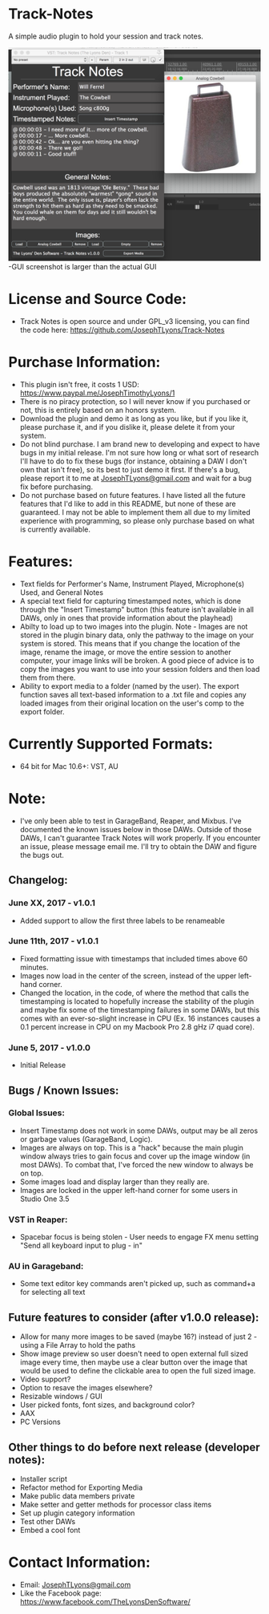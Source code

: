 # Track-Notes
A simple audio plugin to hold your session and track notes.

![alt tag](https://github.com/JosephTLyons/Track-Notes/blob/master/Images/Track%20Notes%20GUI.png?raw=true)
-GUI screenshot is larger than the actual GUI

# License and Source Code:
* Track Notes is open source and under GPL_v3 licensing, you can find the code here: https://github.com/JosephTLyons/Track-Notes

# Purchase Information:
* This plugin isn't free, it costs 1 USD: https://www.paypal.me/JosephTimothyLyons/1
* There is no piracy protection, so I will never know if you purchased or not, this is entirely based on an honors system.
* Download the plugin and demo it as long as you like, but if you like it, please purchase it, and if you dislike it, please delete it from your system.
* Do not blind purchase.  I am brand new to developing and expect to have bugs in my initial release.  I'm not sure how long or what sort of research I'll have to do to fix these bugs (for instance, obtaining a DAW I don't own that isn't free), so its best to just demo it first.  If there's a bug, please report it to me at JosephTLyons@gmail.com and wait for a bug fix before purchasing.
* Do not purchase based on future features.  I have listed all the future features that I'd like to add in this README, but none of these are guaranteed.  I may not be able to implement them all due to my limited experience with programming, so please only purchase based on what is currently available.

# Features:
* Text fields for Performer's Name, Instrument Played, Microphone(s) Used, and General Notes
* A special text field for capturing timestamped notes, which is done through the "Insert Timestamp" button (this feature isn't available in all DAWs, only in ones that provide information about the playhead)
* Abilty to load up to two images into the plugin.  Note - Images are not stored in the plugin binary data, only the pathway to the image on your system is stored.  This means that if you change the location of the image, rename the image, or move the entire session to another computer, your image links will be broken.  A good piece of advice is to copy the images you want to use into your session folders and then load them from there.
* Ability to export media to a folder (named by the user).  The export function saves all text-based information to a .txt file and copies any loaded images from their original location on the user's comp to the export folder.

# Currently Supported Formats:
* 64 bit for Mac 10.6+: VST, AU

# Note:
* I've only been able to test in GarageBand, Reaper, and Mixbus.  I've documented the known issues below in those DAWs.  Outside of those DAWs, I can't guarantee Track Notes will work properly.  If you encounter an issue, please message email me.  I'll try to obtain the DAW and figure the bugs out.

## Changelog:
### June XX, 2017 - v1.0.1
* Added support to allow the first three labels to be renameable

### June 11th, 2017 - v1.0.1
* Fixed formatting issue with timestamps that included times above 60 minutes.
* Images now load in the center of the screen, instead of the upper left-hand corner.
* Changed the location, in the code, of where the method that calls the timestamping is located to hopefully increase the stability of the plugin and maybe fix some of the timestamping failures in some DAWs, but this comes with an ever-so-slight increase in CPU (Ex. 16 instances causes a 0.1 percent increase in CPU on my Macbook Pro 2.8 gHz i7 quad core).

### June 5, 2017 - v1.0.0
* Initial Release

## Bugs / Known Issues:
### Global Issues:
* Insert Timestamp does not work in some DAWs, output may be all zeros or garbage values (GarageBand, Logic).
* Images are always on top.  This is a "hack" because the main plugin window always tries to gain focus and cover up the image window (in most DAWs).  To combat that, I've forced the new window to always be on top.
* Some images load and display larger than they really are.
* Images are locked in the upper left-hand corner for some users in Studio One 3.5

### VST in Reaper:
* Spacebar focus is being stolen - User needs to engage FX menu setting "Send all keyboard input to plug - in"

### AU in Garageband:
* Some text editor key commands aren't picked up, such as command+a for selecting all text

## Future features to consider (after v1.0.0 release):
* Allow for many more images to be saved (maybe 16?) instead of just 2 - using a File Array to hold the paths
* Show image preview so user doesn't need to open external full sized image every time, then maybe use a clear button over the image that would be used to define the clickable area to open the full sized image.
* Video support?
* Option to resave the images elsewhere?
* Resizable windows / GUI
* User picked fonts, font sizes, and background color?
* AAX
* PC Versions

## Other things to do before next release (developer notes):
* Installer script
* Refactor method for Exporting Media
* Make public data members private
* Make setter and getter methods for processor class items
* Set up plugin category information
* Test other DAWs
* Embed a cool font

# Contact Information:
* Email: JosephTLyons@gmail.com
* Like the Facebook page: https://www.facebook.com/TheLyonsDenSoftware/
